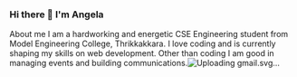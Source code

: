### Hi there 👋 I'm Angela 

<!--
**ANGELAJOSE-NEW/ANGELAJOSE-NEW** is a ✨ _special_ ✨ repository because its `README.md` (this file) appears on your GitHub profile.

Here are some ideas to get you started:

- 🔭 I’m currently working on ...
- 🌱 I’m currently learning ...
- 👯 I’m looking to collaborate on ...
- 🤔 I’m looking for help with ...
- 💬 Ask me about ...
- 📫 How to reach me: ...
- 😄 Pronouns: ...
- ⚡ Fun fact: ...
-->

About me
I am a hardworking and energetic CSE Engineering student from Model Engineering College, Thrikkakkara. I love coding and is currently shaping my skills on web development. Other than coding I am good in managing events and building communications.![Uploading gmail.svg…]()
